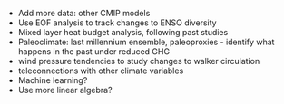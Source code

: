 - Add more data: other CMIP models
- Use EOF analysis to track changes to ENSO diversity
- Mixed layer heat budget analysis, following past studies
- Paleoclimate: last millennium ensemble, paleoproxies - identify what happens in the past under reduced GHG
- wind pressure tendencies to study changes to walker circulation
- teleconnections with other climate variables
- Machine learning?
- Use more linear algebra?

